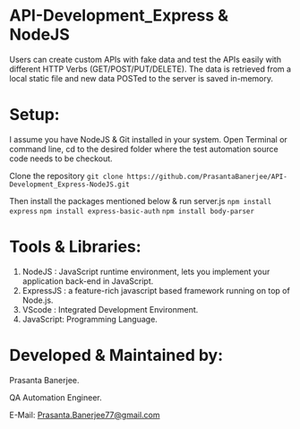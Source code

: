 # API-Development_Express & NodeJS

Users can create custom APIs with fake data and test the APIs easily with different HTTP Verbs (GET/POST/PUT/DELETE). 
The data is retrieved from a local static file and new data POSTed to the server is saved in-memory. 

Setup:
========
I assume you have NodeJS & Git installed in your system.
Open Terminal or command line, cd to the desired folder where the test automation source code needs to be checkout.

Clone the repository
`git clone https://github.com/PrasantaBanerjee/API-Development_Express-NodeJS.git`

Then install the packages mentioned below & run server.js
`npm install express`
`npm install express-basic-auth`
`npm install body-parser`

Tools & Libraries:
====================
  1. NodeJS : JavaScript runtime environment, lets you implement your application back-end in JavaScript.
  2. ExpressJS : a feature-rich javascript based framework running on top of Node.js.
  3. VScode : Integrated Development Environment.
  4. JavaScript: Programming Language.

Developed & Maintained by:
============================
  Prasanta Banerjee.
  
  QA Automation Engineer.
  
  E-Mail: Prasanta.Banerjee77@gmail.com
  

